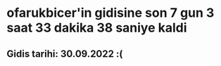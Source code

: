 # ofarukbicer'in gidisine son 7 gun 3 saat 33 dakika 38 saniye kaldi

## Gidis tarihi: 30.09.2022 :(